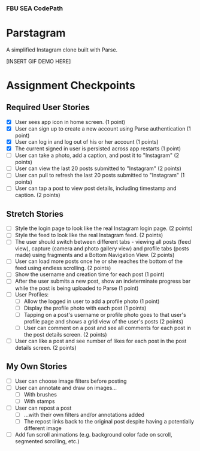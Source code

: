 ### FBU SEA CodePath
# Parstagram
A simplified Instagram clone built with Parse.

[INSERT GIF DEMO HERE]

# Assignment Checkpoints

## Required User Stories
- [x] User sees app icon in home screen. (1 point)
- [x] User can sign up to create a new account using Parse authentication (1 point)
- [x] User can log in and log out of his or her account (1 points)
- [x] The current signed in user is persisted across app restarts (1 point)
- [ ] User can take a photo, add a caption, and post it to "Instagram" (2 points)
- [ ] User can view the last 20 posts submitted to "Instagram" (2 points)
- [ ] User can pull to refresh the last 20 posts submitted to "Instagram" (1 points)
- [ ] User can tap a post to view post details, including timestamp and caption. (2 points)

## Stretch Stories
- [ ] Style the login page to look like the real Instagram login page. (2 points)
- [ ] Style the feed to look like the real Instagram feed. (2 points)
- [ ] The user should switch between different tabs - viewing all posts (feed view), capture (camera and photo gallery view) and profile tabs (posts made) using fragments and a Bottom Navigation View. (2 points)
- [ ] User can load more posts once he or she reaches the bottom of the feed using endless scrolling. (2 points)
- [ ] Show the username and creation time for each post (1 point)
- [ ] After the user submits a new post, show an indeterminate progress bar while the post is being uploaded to Parse (1 point)
- [ ] User Profiles:
  - [ ] Allow the logged in user to add a profile photo (1 point)
  - [ ] Display the profile photo with each post (1 points)
  - [ ] Tapping on a post's username or profile photo goes to that user's profile page and shows a grid view of the user's posts (2 points)
  - [ ] User can comment on a post and see all comments for each post in the post details screen. (2 points)
- [ ] User can like a post and see number of likes for each post in the post details screen. (2 points)

## My Own Stories
- [ ] User can choose image filters before posting
- [ ] User can annotate and draw on images...
  - [ ] With brushes
  - [ ] With stamps
- [ ] User can repost a post
  - [ ] ...with their own filters and/or annotations added
  - [ ] The repost links back to the original post despite having a potentially different image
- [ ] Add fun scroll animations (e.g. background color fade on scroll, segmented scrolling, etc.)
